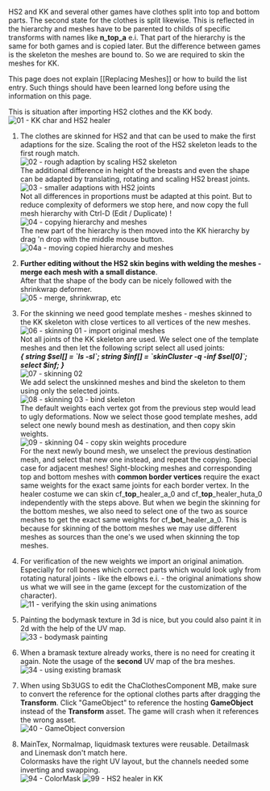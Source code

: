 HS2 and KK and several other games have clothes split into top and bottom parts. The second state for the clothes is split likewise. This is reflected in the hierarchy and meshes have to be parented to childs of specific transforms with names like **n_top_a** e.i. That part of the hierarchy is the same for both games and is copied later. But the difference between games is the skeleton the meshes are bound to. So we are required to skin the meshes for KK.

This page does not explain [[Replacing Meshes]] or how to build the list entry. Such things should have been learned long before using the information on this page.  

This is situation after importing HS2 clothes and the KK body.  
![01 - KK char and HS2 healer](https://user-images.githubusercontent.com/104311725/234534826-2460b609-f731-4a0a-832d-df62d6ad1f1b.png)  

1. The clothes are skinned for HS2 and that can be used to make the first adaptions for the size. Scaling the root of the HS2 skeleton leads to the first rough match.  
![02 - rough adaption by scaling HS2 skeleton](https://user-images.githubusercontent.com/104311725/234534832-ce72177b-ef0c-453a-9ff8-56e090c8ecaa.png)  
The additional difference in height of the breasts and even the shape can be adapted by translating, rotating and scaling HS2 breast joints.
![03 - smaller adaptions with HS2 joints](https://user-images.githubusercontent.com/104311725/234534837-0a22a577-2932-4b58-a1bd-e44cc67af636.png)  
Not all differences in proportions must be adapted at this point. But to reduce complexity of deformers we stop here, and now copy the full mesh hierarchy with Ctrl-D (Edit / Duplicate) !  
![04 - copying hierarchy and meshes](https://user-images.githubusercontent.com/104311725/234534850-df1b1d1f-d841-46cf-845f-efcaac5a77a9.png)  
The new part of the hierarchy is then moved into the KK hierarchy by drag 'n drop with the middle mouse button.  
![04a - moving copied hierarchy and meshes](https://user-images.githubusercontent.com/104311725/234534858-3a048369-007f-41e4-8865-bf5d9bb5b9b4.png)  

2. **Further editing without the HS2 skin begins with welding the meshes - merge each mesh with a small distance**.  
After that the shape of the body can be nicely followed with the shrinkwrap deformer.  
![05 - merge, shrinkwrap, etc](https://user-images.githubusercontent.com/104311725/234534861-a16bb50d-3c6b-43db-a7d8-fe64b06fd9be.png)  
3. For the skinning we need good template meshes - meshes skinned to the KK skeleton with close vertices to all vertices of the new meshes.  
![06 - skinning 01 - import original meshes](https://user-images.githubusercontent.com/104311725/234534865-d9c6d551-74cf-441f-90ed-688d89990429.png)  
Not all joints of the KK skeleton are used. We select one of the template meshes and then let the following script select all used joints:  
_**{ string $sel[] = \`ls -sl\`; string $inf[] = \`skinCluster -q -inf $sel[0]\`; select $inf; }**_  
![07 - skinning 02](https://user-images.githubusercontent.com/104311725/234534869-6f5083b4-9a50-4c72-abbe-1fc0c51b48e3.png)  
We add select the unskinned meshes and bind the skeleton to them using only the selected joints.  
![08 - skinning 03 - bind skeleton](https://user-images.githubusercontent.com/104311725/234534874-fbfefa3b-c3d5-4c90-9ced-d17bb2b0b09b.png)  
The default weights each vertex got from the previous step would lead to ugly deformations. Now we select those good template meshes, add select one newly bound mesh as destination, and then copy skin weights.  
![09 - skinning 04 - copy skin weights procedure](https://user-images.githubusercontent.com/104311725/234534883-99090064-547a-483d-89da-0cba163b124f.png)  
For the next newly bound mesh, we unselect the previous destination mesh, and select that new one instead, and repeat the copying. Special case for adjacent meshes! Sight-blocking meshes and corresponding top and bottom meshes with **common border vertices** require the exact same weights for the exact same joints for each border vertex. In the healer costume we can skin cf\_**top**\_healer\_a\_0 and cf\_**top**\_healer\_huta\_0 independently with the steps above. But when we begin the skinning for the bottom meshes, we also need to select one of the two as source meshes to get the exact same weights for cf\_**bot**\_healer\_a\_0. This is because for skinning of the bottom meshes we may use different meshes as sources than the one's we used when skinning the top meshes.  
4. For verification of the new weights we import an original animation. Especially for roll bones which correct parts which would look ugly from rotating natural joints - like the elbows e.i. - the original animations show us what we will see in the game (except for the customization of the character).  
![11 - verifying the skin using animations](https://user-images.githubusercontent.com/104311725/234534886-f749e604-e98c-4190-9072-d67d07a219fe.png)  
5. Painting the bodymask texture in 3d is nice, but you could also paint it in 2d with the help of the UV map.  
![33 - bodymask painting](https://user-images.githubusercontent.com/104311725/234564868-cba6cb2f-f1ab-4a47-b2e5-d13dfb198ce9.png)
6. When a bramask texture already works, there is no need for creating it again. Note the usage of the **second** UV map of the bra meshes.  
![34 - using existing bramask](https://user-images.githubusercontent.com/104311725/234534898-85150542-099b-4aa4-b504-9bb8e3bdd927.png) 
7. When using Sb3UGS to edit the ChaClothesComponent MB, make sure to convert the reference for the optional clothes parts after dragging the **Transform**. Click "GameObject" to reference the hosting **GameObject** instead of the **Transform** asset. The game will crash when it references the wrong asset.  
![40 - GameObject conversion](https://user-images.githubusercontent.com/104311725/234573374-c0ae1a1b-3581-4b56-a902-544c52f3c202.png)  

8. MainTex, Normalmap, liquidmask textures were reusable. Detailmask and Linemask don't match here.  
Colormasks have the right UV layout, but the channels needed some inverting and swapping.  
![94 - ColorMask](https://user-images.githubusercontent.com/104311725/235210146-772ad424-be04-45a1-a076-e7882d9cc0c5.png)
![99 - HS2 healer in KK](https://user-images.githubusercontent.com/104311725/235210214-0fcfafa9-2e2d-4b2a-822a-611df0246891.png)
